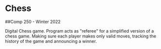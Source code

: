 # Chess

##Comp 250 - Winter 2022

Digital Chess game. Program acts as "referee" for a simplified version of a chess game. Making sure each player makes only valid moves, tracking the history of the game and announcing a winner.  
